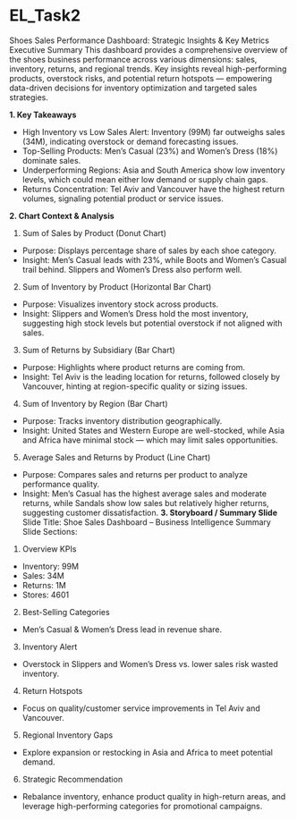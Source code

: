 # EL_Task2
Shoes Sales Performance Dashboard: Strategic Insights & Key Metrics
Executive Summary
This dashboard provides a comprehensive overview of the shoes business performance across various dimensions: sales, inventory, returns, and regional trends. Key insights reveal high-performing products, overstock risks, and potential return hotspots — empowering data-driven decisions for inventory optimization and targeted sales strategies.

**1. Key Takeaways**
* High Inventory vs Low Sales Alert: Inventory (99M) far outweighs sales (34M), indicating overstock or demand forecasting issues.
* Top-Selling Products: Men’s Casual (23%) and Women’s Dress (18%) dominate sales.
* Underperforming Regions: Asia and South America show low inventory levels, which could mean either low demand or supply chain gaps.
* Returns Concentration: Tel Aviv and Vancouver have the highest return volumes, signaling potential product or service issues.
  
**2. Chart Context & Analysis**
1. Sum of Sales by Product (Donut Chart)
* Purpose: Displays percentage share of sales by each shoe category.
* Insight: Men’s Casual leads with 23%, while Boots and Women’s Casual trail behind. Slippers and Women’s Dress also perform well.
2. Sum of Inventory by Product (Horizontal Bar Chart)
* Purpose: Visualizes inventory stock across products.
* Insight: Slippers and Women’s Dress hold the most inventory, suggesting high stock levels but potential overstock if not aligned with sales.
3. Sum of Returns by Subsidiary (Bar Chart)
* Purpose: Highlights where product returns are coming from.
* Insight: Tel Aviv is the leading location for returns, followed closely by Vancouver, hinting at region-specific quality or sizing issues.
4. Sum of Inventory by Region (Bar Chart)
* Purpose: Tracks inventory distribution geographically.
* Insight: United States and Western Europe are well-stocked, while Asia and Africa have minimal stock — which may limit sales opportunities.
5. Average Sales and Returns by Product (Line Chart)
* Purpose: Compares sales and returns per product to analyze performance quality.
* Insight: Men’s Casual has the highest average sales and moderate returns, while Sandals show low sales but relatively higher returns, suggesting customer dissatisfaction.
**3. Storyboard / Summary Slide**
Slide Title: Shoe Sales Dashboard – Business Intelligence Summary
Slide Sections:
1. Overview KPIs
* Inventory: 99M
* Sales: 34M
* Returns: 1M
* Stores: 4601
2. Best-Selling Categories
* Men’s Casual & Women’s Dress lead in revenue share.
3. Inventory Alert
* Overstock in Slippers and Women’s Dress vs. lower sales risk wasted inventory.
4. Return Hotspots
* Focus on quality/customer service improvements in Tel Aviv and Vancouver.
5. Regional Inventory Gaps
* Explore expansion or restocking in Asia and Africa to meet potential demand.
6. Strategic Recommendation
* Rebalance inventory, enhance product quality in high-return areas, and leverage high-performing categories for promotional campaigns.
